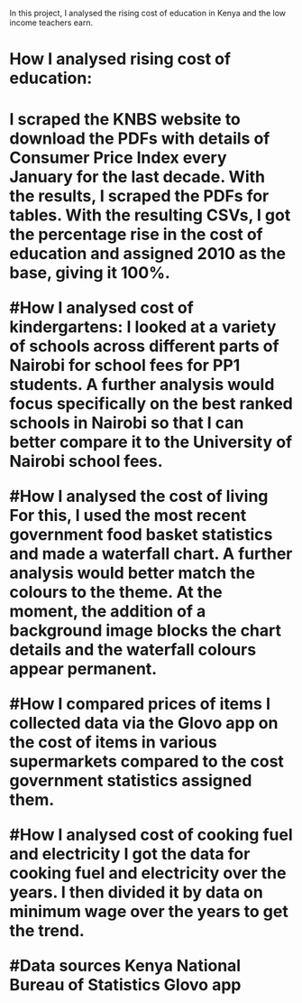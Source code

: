 In this project, I analysed the rising cost of education in Kenya and the low income teachers earn. 

<h1>How I analysed rising cost of education:<h1>
I scraped the KNBS website to download the PDFs with details of Consumer Price Index every January for the last decade.  
With the results, I scraped the PDFs for tables.
With the resulting CSVs, I got the percentage rise in the cost of education and assigned 2010 as the base, giving it 100%. 

#How I analysed cost of kindergartens:
I looked at a variety of schools across different parts of Nairobi for school fees for PP1 students. 
A further analysis would focus specifically on the best ranked schools in Nairobi so that I can better compare it to the University of Nairobi school fees.

#How I analysed the cost of living
For this, I used the most recent government food basket statistics and made a waterfall chart. 
A further analysis would better match the colours to the theme. At the moment, the addition of a background image blocks the chart details and the waterfall colours appear permanent.

#How I compared prices of items
I collected data via the Glovo app on the cost of items in various supermarkets compared to the cost government statistics assigned them.

#How I analysed cost of cooking fuel and electricity
I got the data for cooking fuel and electricity over the years. I then divided it by data on minimum wage over the years to get the trend.

#Data sources
Kenya National Bureau of Statistics
Glovo app

